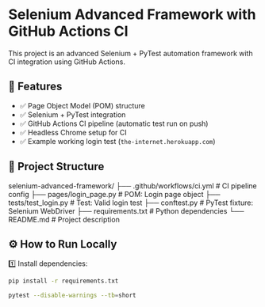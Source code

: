 # Selenium Advanced Framework with GitHub Actions CI

This project is an advanced Selenium + PyTest automation framework with CI integration using GitHub Actions.

## 🚀 Features
- ✅ Page Object Model (POM) structure
- ✅ Selenium + PyTest integration
- ✅ GitHub Actions CI pipeline (automatic test run on push)
- ✅ Headless Chrome setup for CI
- ✅ Example working login test (`the-internet.herokuapp.com`)

## 📂 Project Structure
selenium-advanced-framework/
├── .github/workflows/ci.yml # CI pipeline config
├── pages/login_page.py # POM: Login page object
├── tests/test_login.py # Test: Valid login test
├── conftest.py # PyTest fixture: Selenium WebDriver
├── requirements.txt # Python dependencies
└── README.md # Project description


## ⚙️ How to Run Locally
1️⃣ Install dependencies:
```bash
pip install -r requirements.txt

pytest --disable-warnings --tb=short

